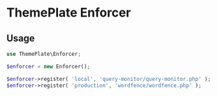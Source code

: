 # ThemePlate Enforcer

## Usage

```php
use ThemePlate\Enforcer;

$enforcer = new Enforcer();

$enforcer->register( 'local', 'query-monitor/query-monitor.php' );
$enforcer->register( 'production', 'wordfence/wordfence.php' );
```
